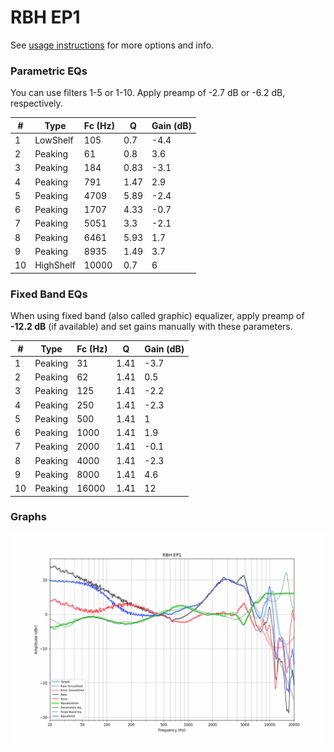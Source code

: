 # RBH EP1
See [usage instructions](https://github.com/jaakkopasanen/AutoEq#usage) for more options and info.

### Parametric EQs
You can use filters 1-5 or 1-10. Apply preamp of -2.7 dB or -6.2 dB, respectively.

|   # | Type      |   Fc (Hz) |    Q |   Gain (dB) |
|-----|-----------|-----------|------|-------------|
|   1 | LowShelf  |       105 | 0.7  |        -4.4 |
|   2 | Peaking   |        61 | 0.8  |         3.6 |
|   3 | Peaking   |       184 | 0.83 |        -3.1 |
|   4 | Peaking   |       791 | 1.47 |         2.9 |
|   5 | Peaking   |      4709 | 5.89 |        -2.4 |
|   6 | Peaking   |      1707 | 4.33 |        -0.7 |
|   7 | Peaking   |      5051 | 3.3  |        -2.1 |
|   8 | Peaking   |      6461 | 5.93 |         1.7 |
|   9 | Peaking   |      8935 | 1.49 |         3.7 |
|  10 | HighShelf |     10000 | 0.7  |         6   |

### Fixed Band EQs
When using fixed band (also called graphic) equalizer, apply preamp of **-12.2 dB** (if available) and set gains manually with these parameters.

|   # | Type    |   Fc (Hz) |    Q |   Gain (dB) |
|-----|---------|-----------|------|-------------|
|   1 | Peaking |        31 | 1.41 |        -3.7 |
|   2 | Peaking |        62 | 1.41 |         0.5 |
|   3 | Peaking |       125 | 1.41 |        -2.2 |
|   4 | Peaking |       250 | 1.41 |        -2.3 |
|   5 | Peaking |       500 | 1.41 |         1   |
|   6 | Peaking |      1000 | 1.41 |         1.9 |
|   7 | Peaking |      2000 | 1.41 |        -0.1 |
|   8 | Peaking |      4000 | 1.41 |        -2.3 |
|   9 | Peaking |      8000 | 1.41 |         4.6 |
|  10 | Peaking |     16000 | 1.41 |        12   |

### Graphs
![](./RBH%20EP1.png)
